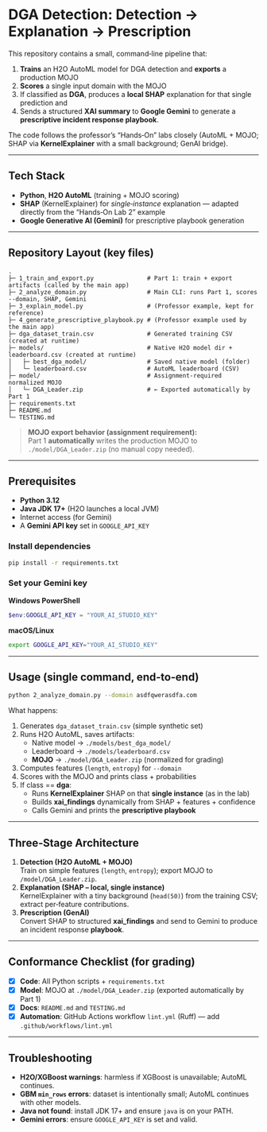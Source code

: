 # DGA Detection: Detection → Explanation → Prescription

This repository contains a small, command‑line pipeline that:
1) **Trains** an H2O AutoML model for DGA detection and **exports** a production MOJO  
2) **Scores** a single input domain with the MOJO  
3) If classified as **DGA**, produces a **local SHAP** explanation for that single prediction and  
4) Sends a structured **XAI summary** to **Google Gemini** to generate a **prescriptive incident response playbook**.

The code follows the professor’s “Hands‑On” labs closely (AutoML + MOJO; SHAP via **KernelExplainer** with a small background; GenAI bridge).

---

## Tech Stack
- **Python**, **H2O AutoML** (training + MOJO scoring)
- **SHAP** (KernelExplainer) for *single‑instance* explanation — adapted directly from the “Hands‑On Lab 2” example
- **Google Generative AI (Gemini)** for prescriptive playbook generation

---

## Repository Layout (key files)
```
.
├─ 1_train_and_export.py               # Part 1: train + export artifacts (called by the main app)
├─ 2_analyze_domain.py                 # Main CLI: runs Part 1, scores --domain, SHAP, Gemini
├─ 3_explain_model.py                  # (Professor example, kept for reference)
├─ 4_generate_prescriptive_playbook.py # (Professor example used by the main app)
├─ dga_dataset_train.csv               # Generated training CSV (created at runtime)
├─ models/                             # Native H2O model dir + leaderboard.csv (created at runtime)
│   ├─ best_dga_model/                 # Saved native model (folder)
│   └─ leaderboard.csv                 # AutoML leaderboard (CSV)
├─ model/                              # Assignment‑required normalized MOJO
│   └─ DGA_Leader.zip                  # ← Exported automatically by Part 1
├─ requirements.txt
├─ README.md
└─ TESTING.md
```

> **MOJO export behavior (assignment requirement):**  
> Part 1 **automatically** writes the production MOJO to `./model/DGA_Leader.zip` (no manual copy needed).

---

## Prerequisites
- **Python 3.12**
- **Java JDK 17+** (H2O launches a local JVM)
- Internet access (for Gemini)
- A **Gemini API key** set in `GOOGLE_API_KEY`

### Install dependencies
```bash
pip install -r requirements.txt
```

### Set your Gemini key
**Windows PowerShell**
```powershell
$env:GOOGLE_API_KEY = "YOUR_AI_STUDIO_KEY"
```
**macOS/Linux**
```bash
export GOOGLE_API_KEY="YOUR_AI_STUDIO_KEY"
```

---

## Usage (single command, end‑to‑end)
```bash
python 2_analyze_domain.py --domain asdfqwerasdfa.com
```
What happens:
1. Generates `dga_dataset_train.csv` (simple synthetic set)
2. Runs H2O AutoML, saves artifacts:
   - Native model → `./models/best_dga_model/`
   - Leaderboard → `./models/leaderboard.csv`
   - **MOJO** → `./model/DGA_Leader.zip` (normalized for grading)
3. Computes features (`length`, `entropy`) for `--domain`
4. Scores with the MOJO and prints class + probabilities
5. If class == **dga**:
   - Runs **KernelExplainer** SHAP on that **single instance** (as in the lab)
   - Builds **xai_findings** dynamically from SHAP + features + confidence
   - Calls Gemini and prints the **prescriptive playbook**

---

## Three‑Stage Architecture
1. **Detection (H2O AutoML + MOJO)**  
   Train on simple features (`length`, `entropy`); export MOJO to `/model/DGA_Leader.zip`.
2. **Explanation (SHAP – local, single instance)**  
   KernelExplainer with a tiny background (`head(50)`) from the training CSV; extract per‑feature contributions.
3. **Prescription (GenAI)**  
   Convert SHAP to structured **xai_findings** and send to Gemini to produce an incident response **playbook**.

---

## Conformance Checklist (for grading)
- [x] **Code**: All Python scripts + `requirements.txt`
- [x] **Model**: MOJO at `./model/DGA_Leader.zip` (exported automatically by Part 1)
- [x] **Docs**: `README.md` and `TESTING.md`
- [x] **Automation**: GitHub Actions workflow `lint.yml` (Ruff) — add `.github/workflows/lint.yml`

---

## Troubleshooting
- **H2O/XGBoost warnings**: harmless if XGBoost is unavailable; AutoML continues.
- **GBM `min_rows` errors**: dataset is intentionally small; AutoML continues with other models.
- **Java not found**: install JDK 17+ and ensure `java` is on your PATH.
- **Gemini errors**: ensure `GOOGLE_API_KEY` is set and valid.
